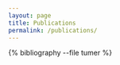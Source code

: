```yaml
---
layout: page
title: Publications
permalink: /publications/
---
```


{% bibliography --file tumer %}
